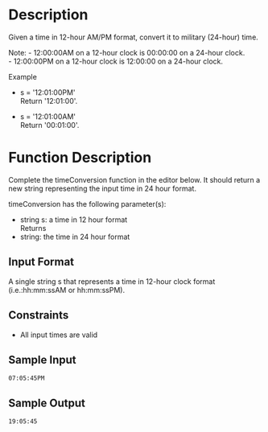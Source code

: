 # Description
Given a time in 12-hour AM/PM format, convert it to military (24-hour) time.

Note: - 12:00:00AM on a 12-hour clock is 00:00:00 on a 24-hour clock.\
\- 12:00:00PM on a 12-hour clock is 12:00:00 on a 24-hour clock.

Example
- s = '12:01:00PM'\
Return '12:01:00'.

- s = '12:01:00AM'\
Return '00:01:00'.

# Function Description

Complete the timeConversion function in the editor below. It should return a new string representing the input time in 24 hour format.

timeConversion has the following parameter(s):

- string s: a time in 12 hour format\
Returns
- string: the time in 24 hour format

## Input Format

A single string s that represents a time in 12-hour clock format (i.e.:hh:mm:ssAM or hh:mm:ssPM).

## Constraints

- All input times are valid

## Sample Input
```
07:05:45PM
```
## Sample Output
```
19:05:45
```